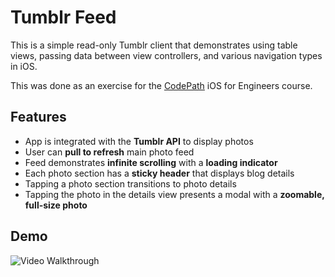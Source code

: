 # Tumblr Feed
This is a simple read-only Tumblr client that demonstrates using table views, passing data between view controllers, and various navigation types in iOS.

This was done as an exercise for the [CodePath](http://codepath.com/) iOS for Engineers course.

## Features
* App is integrated with the **Tumblr API** to display photos
* User can **pull to refresh** main photo feed
* Feed demonstrates **infinite scrolling** with a **loading indicator**
* Each photo section has a **sticky header** that displays blog details
* Tapping a photo section transitions to photo details
* Tapping the photo in the details view presents a modal with a **zoomable, full-size photo**

## Demo
<img src='demo.gif' title='Video Walkthrough' width='' alt='Video Walkthrough' />